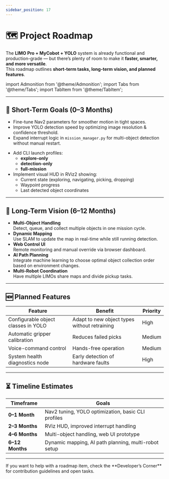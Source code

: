 ```yaml
---
sidebar_position: 17
---
```


# 🗺️ Project Roadmap

The **LIMO Pro + MyCobot + YOLO** system is already functional and production-grade — but there’s plenty of room to make it **faster, smarter, and more versatile**.  
This roadmap outlines **short-term tasks, long-term vision, and planned features**.

import Admonition from '@theme/Admonition';
import Tabs from '@theme/Tabs';
import TabItem from '@theme/TabItem';

---

## 🎯 Short-Term Goals (0–3 Months)

<Tabs>
<TabItem value="stability" label="System Stability">

- Fine-tune Nav2 parameters for smoother motion in tight spaces.
- Improve YOLO detection speed by optimizing image resolution & confidence threshold.
- Expand interrupt logic in `mission_manager.py` for multi-object detection without manual restart.

</TabItem>

<TabItem value="usability" label="Usability">

- Add CLI launch profiles:
  - **explore-only**
  - **detection-only**
  - **full-mission**
- Implement visual HUD in RViz2 showing:
  - Current state (exploring, navigating, picking, dropping)
  - Waypoint progress
  - Last detected object coordinates

</TabItem>
</Tabs>

---

## 🚀 Long-Term Vision (6–12 Months)

- **Multi-Object Handling**  
  Detect, queue, and collect multiple objects in one mission cycle.
- **Dynamic Mapping**  
  Use SLAM to update the map in real-time while still running detection.
- **Web Control UI**  
  Remote monitoring and manual override via browser dashboard.
- **AI Path Planning**  
  Integrate machine learning to choose optimal object collection order based on environment changes.
- **Multi-Robot Coordination**  
  Have multiple LIMOs share maps and divide pickup tasks.

---

## 🆕 Planned Features

| Feature | Benefit | Priority |
|---------|---------|----------|
| Configurable object classes in YOLO | Adapt to new object types without retraining | High |
| Automatic gripper calibration | Reduces failed picks | Medium |
| Voice-command control | Hands-free operation | Medium |
| System health diagnostics node | Early detection of hardware faults | High |

---

## ⏳ Timeline Estimates

| Timeframe | Goals |
|-----------|-------|
| **0–1 Month** | Nav2 tuning, YOLO optimization, basic CLI profiles |
| **2–3 Months** | RViz HUD, improved interrupt handling |
| **4–6 Months** | Multi-object handling, web UI prototype |
| **6–12 Months** | Dynamic mapping, AI path planning, multi-robot setup |

---

<Admonition type="tip" title="How to Contribute">
If you want to help with a roadmap item, check the **Developer’s Corner** for contribution guidelines and open tasks.
</Admonition>

